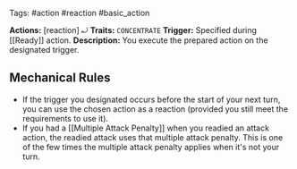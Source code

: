 Tags: #action #reaction #basic_action

**Actions:** [reaction] ⤾
**Traits:** `CONCENTRATE`
**Trigger:** Specified during [[Ready]] action.
**Description:** You execute the prepared action on the designated trigger.

## Mechanical Rules

- If the trigger you designated occurs before the start of your next turn, you can use the chosen action as a reaction (provided you still meet the requirements to use it).
- If you had a [[Multiple Attack Penalty]] when you readied an attack action, the readied attack uses that multiple attack penalty. This is one of the few times the multiple attack penalty applies when it's not your turn.